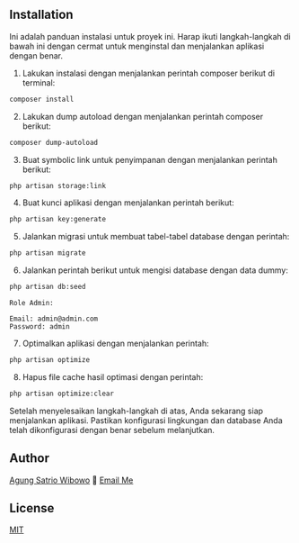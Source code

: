 ## Installation

Ini adalah panduan instalasi untuk proyek ini. Harap ikuti langkah-langkah di bawah ini dengan cermat untuk menginstal dan menjalankan aplikasi dengan benar.

1. Lakukan instalasi dengan menjalankan perintah composer berikut di terminal:

```bash
composer install 
```

2. Lakukan dump autoload dengan menjalankan perintah composer berikut:

```bash
composer dump-autoload
```
3. Buat symbolic link untuk penyimpanan dengan menjalankan perintah berikut:

```bash
php artisan storage:link
```
4. Buat kunci aplikasi dengan menjalankan perintah berikut:

```bash
php artisan key:generate
```
5. Jalankan migrasi untuk membuat tabel-tabel database dengan perintah:

```bash
php artisan migrate
```
6. Jalankan perintah berikut untuk mengisi database dengan data dummy:
```bash
php artisan db:seed
```
```
Role Admin:

Email: admin@admin.com
Password: admin
```

7. Optimalkan aplikasi dengan menjalankan perintah:
```bash
php artisan optimize
```
8. Hapus file cache hasil optimasi dengan perintah:

```bash
php artisan optimize:clear
```

Setelah menyelesaikan langkah-langkah di atas, Anda sekarang siap menjalankan aplikasi. Pastikan konfigurasi lingkungan dan database Anda telah dikonfigurasi dengan benar sebelum melanjutkan.

## Author

[Agung Satrio Wibowo](https://www.linkedin.com/in/agung-satrio/) :email: [Email Me](mailto:web.agungsatrio@gmail.com)

## License

[MIT](https://choosealicense.com/licenses/mit/)